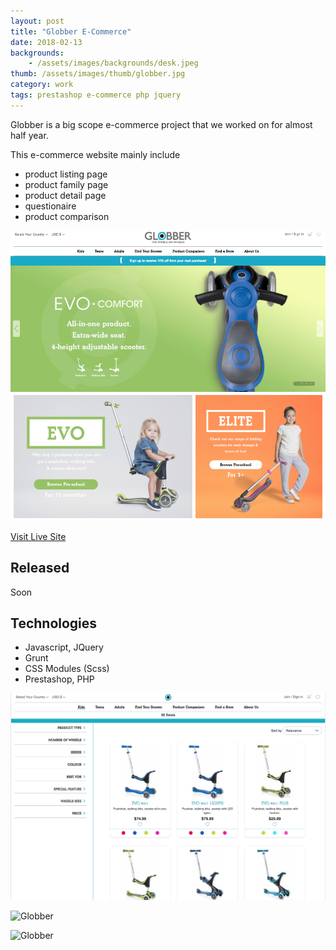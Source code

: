 ```yaml
---
layout: post
title: "Globber E-Commerce"
date: 2018-02-13
backgrounds:
    - /assets/images/backgrounds/desk.jpeg
thumb: /assets/images/thumb/globber.jpg
category: work
tags: prestashop e-commerce php jquery
---
```


Globber is a big scope e-commerce project that we worked on for almost half year.

This e-commerce website mainly include

- product listing page
- product family page
- product detail page
- questionaire
- product comparison


![Globber homepage](/assets/images/blog/globber-home.png)

[Visit Live Site](http://34.216.140.88/)

## Released
<!-- March 2018 -->Soon

## Technologies
- Javascript, JQuery
- Grunt
- CSS Modules (Scss)
- Prestashop, PHP

![Globber](/assets/images/blog/globber-PLP.png)

![Globber](/assets/images/blog/globber-full.png)

![Globber](/assets/images/blog/globber-PDP-gif.gif)
